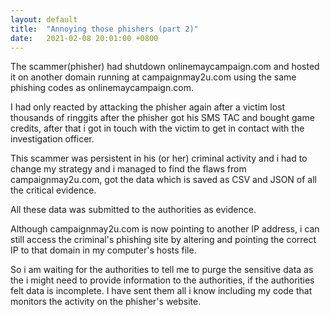 ```yaml
---
layout: default
title:  "Annoying those phishers (part 2)"
date:   2021-02-08 20:01:00 +0800
---
```


The scammer(phisher) had shutdown onlinemaycampaign.com and hosted it on another domain running at campaignmay2u.com using the same phishing codes as onlinemaycampaign.com.

I had only reacted by attacking the phisher again after a victim lost thousands of ringgits after the phisher got his SMS TAC and bought game credits, after that i got in touch with the victim to get in contact with the investigation officer.

This scammer was persistent in his (or her) criminal activity and i had to change my strategy and i managed to find the flaws from campaignmay2u.com, got the data which is saved as CSV and JSON of all the critical evidence.

All these data was submitted to the authorities as evidence.

Although campaignmay2u.com is now pointing to another IP address, i can still access the criminal's phishing site by altering and pointing the correct IP to that domain in my computer's hosts file.

So i am waiting for the authorities to tell me to purge the sensitive data as the i might need to provide information to the authorities, if the authorities felt data is incomplete. I have sent them all i know including my code that monitors the activity on the phisher's website.
